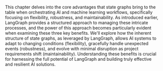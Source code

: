 This chapter delves into the core advantages that state graphs bring to the table when orchestrating AI and machine learning workflows, specifically focusing on flexibility, robustness, and maintainability. As introduced earlier, LangGraph provides a structured approach to managing these intricate processes, and the power of this approach becomes particularly evident when examining these three key benefits.  We'll explore how the inherent structure of state graphs, as leveraged by LangGraph, allows AI systems to adapt to changing conditions (flexibility), gracefully handle unexpected events (robustness), and evolve with minimal disruption as project requirements shift (maintainability).  Understanding these benefits is crucial for harnessing the full potential of LangGraph and building truly effective and resilient AI solutions.
